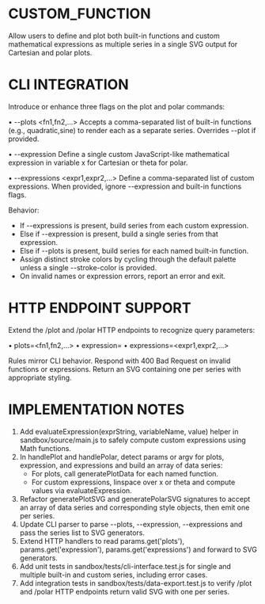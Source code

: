# CUSTOM_FUNCTION

Allow users to define and plot both built-in functions and custom mathematical expressions as multiple series in a single SVG output for Cartesian and polar plots.

# CLI INTEGRATION

Introduce or enhance three flags on the plot and polar commands:

• --plots <fn1,fn2,...>
  Accepts a comma-separated list of built-in functions (e.g., quadratic,sine) to render each as a separate series. Overrides --plot if provided.

• --expression <expr>
  Define a single custom JavaScript-like mathematical expression in variable x for Cartesian or theta for polar.

• --expressions <expr1,expr2,...>
  Define a comma-separated list of custom expressions. When provided, ignore --expression and built-in functions flags.

Behavior:
  - If --expressions is present, build series from each custom expression.
  - Else if --expression is present, build a single series from that expression.
  - Else if --plots is present, build series for each named built-in function.
  - Assign distinct stroke colors by cycling through the default palette unless a single --stroke-color is provided.
  - On invalid names or expression errors, report an error and exit.

# HTTP ENDPOINT SUPPORT

Extend the /plot and /polar HTTP endpoints to recognize query parameters:

• plots=<fn1,fn2,...>
• expression=<expr>
• expressions=<expr1,expr2,...>

Rules mirror CLI behavior. Respond with 400 Bad Request on invalid functions or expressions. Return an SVG containing one <polyline> per series with appropriate styling.

# IMPLEMENTATION NOTES

1. Add evaluateExpression(exprString, variableName, value) helper in sandbox/source/main.js to safely compute custom expressions using Math functions.
2. In handlePlot and handlePolar, detect params or argv for plots, expression, and expressions and build an array of data series:
   - For plots, call generatePlotData for each named function.
   - For custom expressions, linspace over x or theta and compute values via evaluateExpression.
3. Refactor generatePlotSVG and generatePolarSVG signatures to accept an array of data series and corresponding style objects, then emit one <polyline> per series.
4. Update CLI parser to parse --plots, --expression, --expressions and pass the series list to SVG generators.
5. Extend HTTP handlers to read params.get('plots'), params.get('expression'), params.get('expressions') and forward to SVG generators.
6. Add unit tests in sandbox/tests/cli-interface.test.js for single and multiple built-in and custom series, including error cases.
7. Add integration tests in sandbox/tests/data-export.test.js to verify /plot and /polar HTTP endpoints return valid SVG with one <polyline> per series.